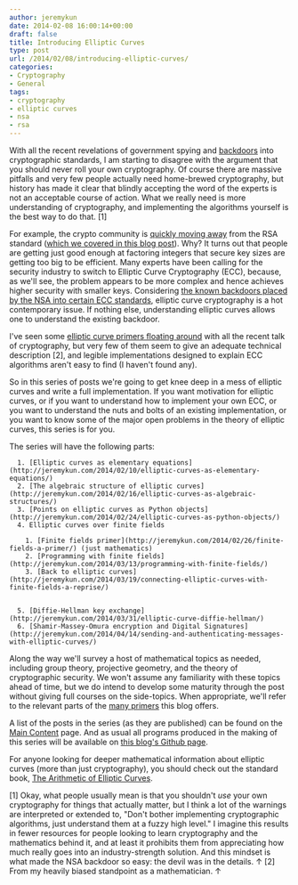 ```yaml
---
author: jeremykun
date: 2014-02-08 16:00:14+00:00
draft: false
title: Introducing Elliptic Curves
type: post
url: /2014/02/08/introducing-elliptic-curves/
categories:
- Cryptography
- General
tags:
- cryptography
- elliptic curves
- nsa
- rsa
---
```


With all the recent revelations of government spying and [backdoors](http://jiggerwit.wordpress.com/2013/09/25/the-nsa-back-door-to-nist/) into cryptographic standards, I am starting to disagree with the argument that you should never roll your own cryptography. Of course there are massive pitfalls and very few people actually need home-brewed cryptography, but history has made it clear that blindly accepting the word of the experts is not an acceptable course of action. What we really need is more understanding of cryptography, and implementing the algorithms yourself is the best way to do that. [1]

For example, the crypto community is [quickly moving away](http://arstechnica.com/security/2013/08/crytpo-experts-issue-a-call-to-arms-to-avert-the-cryptopocalypse/) from the RSA standard ([which we covered in this blog post](http://jeremykun.com/2011/07/29/encryption-rsa/)). Why? It turns out that people are getting just good enough at factoring integers that secure key sizes are getting too big to be efficient. Many experts have been calling for the security industry to switch to Elliptic Curve Cryptography (ECC), because, as we'll see, the problem appears to be more complex and hence achieves higher security with smaller keys. Considering [the known backdoors placed by the NSA into certain ECC standards](http://jiggerwit.wordpress.com/2013/09/25/the-nsa-back-door-to-nist/), elliptic curve cryptography is a hot contemporary issue. If nothing else, understanding elliptic curves allows one to understand the existing backdoor.

I've seen some [elliptic curve primers floating around](http://arstechnica.com/security/2013/10/a-relatively-easy-to-understand-primer-on-elliptic-curve-cryptography/) with all the recent talk of cryptography, but very few of them seem to give an adequate technical description [2], and legible implementations designed to explain ECC algorithms aren't easy to find (I haven't found any).

So in this series of posts we're going to get knee deep in a mess of elliptic curves and write a full implementation. If you want motivation for elliptic curves, or if you want to understand how to implement your own ECC, or you want to understand the nuts and bolts of an existing implementation, or you want to know some of the major open problems in the theory of elliptic curves, this series is for you.

The series will have the following parts:



	  1. [Elliptic curves as elementary equations](http://jeremykun.com/2014/02/10/elliptic-curves-as-elementary-equations/)
	  2. [The algebraic structure of elliptic curves](http://jeremykun.com/2014/02/16/elliptic-curves-as-algebraic-structures/)
	  3. [Points on elliptic curves as Python objects](http://jeremykun.com/2014/02/24/elliptic-curves-as-python-objects/)
	  4. Elliptic curves over finite fields

	    1. [Finite fields primer](http://jeremykun.com/2014/02/26/finite-fields-a-primer/) (just mathematics)
	    2. [Programming with finite fields](http://jeremykun.com/2014/03/13/programming-with-finite-fields/)
	    3. [Back to elliptic curves](http://jeremykun.com/2014/03/19/connecting-elliptic-curves-with-finite-fields-a-reprise/)


	  5. [Diffie-Hellman key exchange](http://jeremykun.com/2014/03/31/elliptic-curve-diffie-hellman/)
	  6. [Shamir-Massey-Omura encryption and Digital Signatures](http://jeremykun.com/2014/04/14/sending-and-authenticating-messages-with-elliptic-curves/)

Along the way we'll survey a host of mathematical topics as needed, including group theory, projective geometry, and the theory of cryptographic security. We won't assume any familiarity with these topics ahead of time, but we do intend to develop some maturity through the post without giving full courses on the side-topics. When appropriate, we'll refer to the relevant parts of the [many primers](http://jeremykun.com/primers/) this blog offers.

A list of the posts in the series (as they are published) can be found on the [Main Content](http://jeremykun.com/main-content/) page. And as usual all programs produced in the making of this series will be available on [this blog's Github page](https://github.com/j2kun).

For anyone looking for deeper mathematical information about elliptic curves (more than just cryptography), you should check out the standard book, [The Arithmetic of Elliptic Curves](http://www.amazon.com/gp/product/0387094938/ref=as_li_tl?ie=UTF8&camp=1789&creative=9325&creativeASIN=0387094938&linkCode=as2&tag=mathinterpr00-20&linkId=QJKK6IC76V4H4Z63).

[1] Okay, what people usually mean is that you shouldn't _use_ your own cryptography for things that actually matter, but I think a lot of the warnings are interpreted or extended to, "Don't bother implementing cryptographic algorithms, just understand them at a fuzzy high level." I imagine this results in fewer resources for people looking to learn cryptography and the mathematics behind it, and at least it prohibits them from appreciating how much really goes into an industry-strength solution. And this mindset is what made the NSA backdoor so easy: the devil was in the details. ↑
[2] From my heavily biased standpoint as a mathematician. ↑
